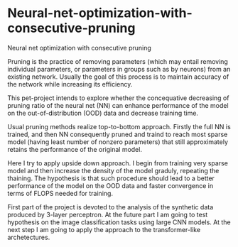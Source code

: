 # Neural-net-optimization-with-consecutive-pruning
Neural net optimization with consecutive pruning

Pruning is the practice of removing parameters (which may entail removing individual parameters, or parameters in groups such as by neurons) from an existing network. Usually the goal of this process is to maintain accuracy of the network while increasing its efficiency.

This pet-project intends to explore whether the concequative decreasing of pruning ratio of the neural net (NN) can enhance performance of the model on the out-of-distribution (OOD) data and decrease training time. 

Usual pruning methods realize top-to-bottom approach. Firstly the full NN is trained, and then NN consequently pruned and traind to reach most sparse model (having least number of nonzero parameters) that still approximately retains the performance of the original model.

Here I try to apply upside down approach. I begin from training very sparse model and then increase the density of the model graduly, repeating the thaining. The hypothesis is that such procedure should lead to a better performance of the model on the OOD data and faster convergence in terms of FLOPS needed for training.

First part of the project is devoted to the analysis of the synthetic data produced by 3-layer perceptron.
At the future part I am going to test hypothesis on the image classification tasks using large CNN models.
At the next step I am going to apply the approach to the transformer-like archetectures.
